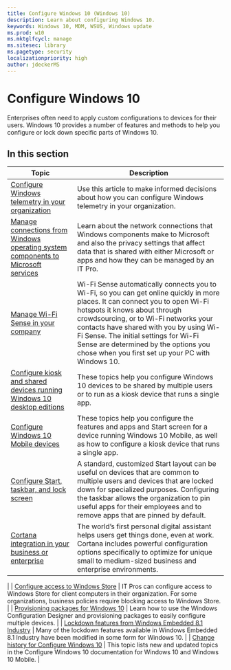 ```yaml
---
title: Configure Windows 10 (Windows 10)
description: Learn about configuring Windows 10.
keywords: Windows 10, MDM, WSUS, Windows update
ms.prod: w10
ms.mktglfcycl: manage
ms.sitesec: library
ms.pagetype: security
localizationpriority: high
author: jdeckerMS
---
```


# Configure Windows 10

Enterprises often need to apply custom configurations to devices for their users. Windows 10 provides a number of features and methods to help you configure or lock down specific parts of Windows 10.

## In this section

| Topic | Description |
| --- | --- |
| [Configure Windows telemetry in your organization](configure-windows-telemetry-in-your-organization.md) | Use this article to make informed decisions about how you can configure Windows telemetry in your organization. |
| [Manage connections from Windows operating system components to Microsoft services](manage-connections-from-windows-operating-system-components-to-microsoft-services.md) | Learn about the network connections that Windows components make to Microsoft and also the privacy settings that affect data that is shared with either Microsoft or apps and how they can be managed by an IT Pro. |
| [Manage Wi-Fi Sense in your company](manage-wifi-sense-in-enterprise.md) | Wi-Fi Sense automatically connects you to Wi-Fi, so you can get online quickly in more places. It can connect you to open Wi-Fi hotspots it knows about through crowdsourcing, or to Wi-Fi networks your contacts have shared with you by using Wi-Fi Sense. The initial settings for Wi-Fi Sense are determined by the options you chose when you first set up your PC with Windows 10.  |
| [Configure kiosk and shared devices running Windows 10 desktop editions](kiosk-shared-pc.md) | These topics help you configure Windows 10 devices to be shared by multiple users or to run as a kiosk device that runs a single app. |
| [Configure Windows 10 Mobile devices](configure-mobile.md) | These topics help you configure the features and apps and Start screen for a device running Windows 10 Mobile, as well as how to configure a kiosk device that runs a single app.  |
| [Configure Start, taskbar, and lock screen](start-taskbar-lockscreen.md) | A standard, customized Start layout can be useful on devices that are common to multiple users and devices that are locked down for specialized purposes. Configuring the taskbar allows the organization to pin useful apps for their employees and to remove apps that are pinned by default. |
| [Cortana integration in your business or enterprise](cortana-at-work-overview.md) | The world’s first personal digital assistant helps users get things done, even at work. Cortana includes powerful configuration options specifically to optimize for unique small to medium-sized business and enterprise environments.
 |
| [Configure access to Windows Store](stop-employees-from-using-the-windows-store.md) | IT Pros can configure access to Windows Store for client computers in their organization. For some organizations, business policies require blocking access to Windows Store. |
| [Provisioning packages for Windows 10](provisioning-packages.md) | Learn how to use the Windows Configuration Designer and provisioning packages to easily configure multiple devices. |
| [Lockdown features from Windows Embedded 8.1 Industry](lockdown-features-windows-10.md) | Many of the lockdown features available in Windows Embedded 8.1 Industry have been modified in some form for Windows 10. |
| [Change history for Configure Windows 10](change-history-for-configure-windows-10.md) | This topic lists new and updated topics in the Configure Windows 10 documentation for Windows 10 and Windows 10 Mobile. |




